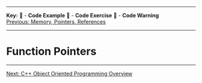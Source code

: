 
---
**Key:** 
:large_orange_diamond: - **Code Example** 
:large_blue_diamond: - **Code Exercise** 
:red_circle: - **Code Warning**  
[Previous: Memory, Pointers, References](https://github.com/ackirby88/CS107/blob/master/C-Basics/CPP-4-OpsLoopsFunctions.md)

---
# Function Pointers

---
[Next: C++ Object Oriented Programming Overview](https://github.com/ackirby88/CS107/blob/master/C++-OOP/CPP-7-OOPOverview.md)
